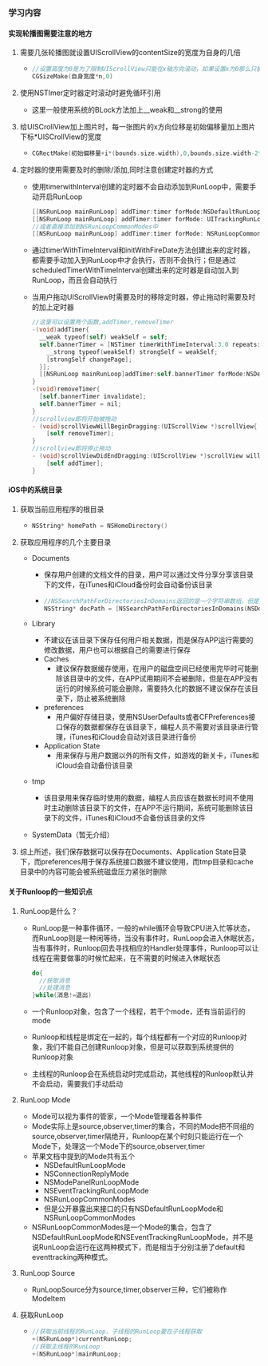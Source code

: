 ### 学习内容

#### 实现轮播图需要注意的地方

1. 需要几张轮播图就设置UIScrollView的contentSize的宽度为自身的几倍

   - ```objective-c
     //设置高度为0是为了限制UIScrollView只能在x轴方向滚动，如果设置x为0那么只能在y轴方向滚动
     CGSizeMake(自身宽度*n,0)
     ```

2. 使用NSTImer定时器定时滚动时避免循环引用

   - 这里一般使用系统的BLock方法加上\__weak和\__strong的使用

3. 给UISCrollView加上图片时，每一张图片的x方向位移是初始偏移量加上图片下标*UISCrollView的宽度

   - ```objective-c
     CGRectMake(初始偏移量+i*(bounds.size.width),0,bounds.size.width-2*初始偏移量,bounds.size.height)
     ```

4. 定时器的使用需要及时的删除/添加,同时注意创建定时器的方式

   - 使用timerwithInterval创建的定时器不会自动添加到RunLoop中，需要手动开启RunLoop

     ```objective-c
     [[NSRunLoop mainRunLoop] addTimer:timer forMode:NSDefaultRunLoopMode];
     [[NSRunLoop mainRunLoop] addTimer:timer forMode: UITrackingRunLoopMode];
     //或者直接添加到NSRunLoopCommonModes中
     [[NSRunLoop mainRunLoop] addTimer:timer forMode: NSRunLoopCommonModes];
     ```

   - 通过timerWithTimeInterval和initWithFireDate方法创建出来的定时器，都需要手动加入到RunLoop中才会执行，否则不会执行；但是通过scheduledTimerWithTimeInterval创建出来的定时器是自动加入到RunLoop，而且会自动执行

   - 当用户拖动UIScrollView时需要及时的移除定时器，停止拖动时需要及时的加上定时器

     ```objective-c
     //这里可以设置两个函数,addTimer,removeTimer
     -(void)addTimer{
       __weak typeof(self) weakSelf = self;
       self.bannerTimer = [NSTimer timerWithTimeInterval:3.0 repeats:YES block:^(NSTimer * _Nonnull timer) {
         __strong typeof(weakSelf) strongSelf = weakSelf;
         [strongSelf changePage];
       }];
       [[NSRunLoop mainRunLoop]addTimer:self.bannerTimer forMode:NSDefaultRunLoopMode];
     }
     -(void)removeTimer{
       [self.bannerTimer invalidate];
       self.bannerTimer = nil;
     }
     //scrollview即将开始被拖动
     - (void)scrollViewWillBeginDragging:(UIScrollView *)scrollView{
         [self removeTimer];
     }
     //scrollview即将停止拖动
     - (void)scrollViewDidEndDragging:(UIScrollView *)scrollView willDecelerate:(BOOL)decelerate{
         [self addTimer];
     }
     ```

#### iOS中的系统目录

1. 获取当前应用程序的根目录

   - ```objective-c
     NSString* homePath = NSHomeDirectory()
     ```

2. 获取应用程序的几个主要目录

   - Documents

     - 保存用户创建的文档文件的目录，用户可以通过文件分享分享该目录下的文件，在iTunes和iCloud备份时会自动备份该目录

     - ```objective-c
       //NSSearchPathForDirectoriesInDomains返回的是一个字符串数组，但是数组里面只有一个元素
       NSString* docPath = [NSSearchPathForDirectoriesInDomains(NSDocumentDirectory, NSUserDomainMask, YES) lastObject];
       ```

   - Library

     - 不建议在该目录下保存任何用户相关数据，而是保存APP运行需要的修改数据，用户也可以根据自己的需要进行保存
     - Caches
       - 建议保存数据缓存使用，在用户的磁盘空间已经使用完毕时可能删除该目录中的文件，在APP试用期间不会被删除，但是在APP没有运行的时候系统可能会删除，需要持久化的数据不建议保存在该目录下，防止被系统删除
     - preferences
       - 用户偏好存储目录，使用NSUserDefaults或者CFPreferences接口保存的数据都保存在该目录下，编程人员不需要对该目录进行管理，iTunes和iCloud会自动对该目录进行备份
     - Application State
       - 用来保存与用户数据以外的所有文件，如游戏的新关卡，iTunes和iCloud会自动备份该目录

   - tmp

     - 该目录用来保存临时使用的数据，编程人员应该在数据长时间不使用时主动删除该目录下的文件，在APP不运行期间，系统可能删除该目录下的文件，iTunes和iCloud不会备份该目录的文件

   - SystemData（暂无介绍）

3. 综上所述，我们保存数据可以保存在Documents、Application State目录下，而preferences用于保存系统接口数据不建议使用，而tmp目录和cache目录中的内容可能会被系统磁盘压力紧张时删除

#### 关于Runloop的一些知识点

1. RunLoop是什么？

   - RunLoop是一种事件循环，一般的while循环会导致CPU进入忙等状态，而RunLoop则是一种闲等待，当没有事件时，RunLoop会进入休眠状态，当有事件时，Runloop回去寻找相应的Handler处理事件，Runloop可以让线程在需要做事的时候忙起来，在不需要的时候进入休眠状态

     ```objective-c
     do{
       //获取消息
       //处理消息
     }while(消息!=退出)
     ```

     

   - 一个Runloop对象，包含了一个线程，若干个mode，还有当前运行的mode

   - Runloop和线程是绑定在一起的，每个线程都有一个对应的Runloop对象，我们不能自己创建Runloop对象，但是可以获取到系统提供的Runloop对象

   - 主线程的Runloop会在系统启动时完成启动，其他线程的Runloop默认并不会启动，需要我们手动启动

2. RunLoop Mode

   - Mode可以视为事件的管家，一个Mode管理着各种事件
   - Mode实际上是source,observer,timer的集合，不同的Mode把不同组的source,observer,timer隔绝开，Runloop在某个时刻只能运行在一个Mode下，处理这一个Mode下的source,observer,timer
   - 苹果文档中提到的Mode共有五个
     - NSDefaultRunLoopMode
     - NSConnectionReplyMode
     - NSModePanelRunLoopMode
     - NSEventTrackingRunLoopMode
     - NSRunLoopCommonModes
     - 但是公开暴露出来接口的只有NSDefaultRunLoopMode和NSRunLoopCommonModes
   - NSRunLoopCommonModes是一个Mode的集合，包含了NSDefaultRunLoopMode和NSEventTrackingRunLoopMode，并不是说RunLoop会运行在这两种模式下，而是相当于分别注册了default和eventtracking两种模式。

3. RunLoop Source

   - RunLoopSource分为source,timer,observer三种，它们被称作ModeItem

4. 获取RunLoop

   - ```objective-c
     //获取当前线程的RunLoop，子线程的RunLoop要在子线程获取
     +(NSRunLoop*)currentRunLoop;
     //获取主线程的RunLoop
     +(NSRunLoop*)mainRunLoop;
     ```